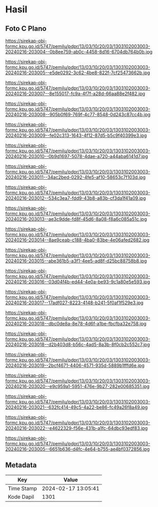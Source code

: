 # Hasil

## Foto C Plano

https://sirekap-obj-formc.kpu.go.id/5747/pemilu/pdpr/13/03/10/20/03/1303102003003-20240216-203004--0b8ee759-ab0c-4458-8d16-6704db764b0b.jpg

https://sirekap-obj-formc.kpu.go.id/5747/pemilu/pdpr/13/03/10/20/03/1303102003003-20240216-203005--e5de0292-3c62-4be8-822f-7cf25473662b.jpg

https://sirekap-obj-formc.kpu.go.id/5747/pemilu/pdpr/13/03/10/20/03/1303102003003-20240216-203007--8e155017-fc9a-4f7f-a28d-66aa88e2f482.jpg

https://sirekap-obj-formc.kpu.go.id/5747/pemilu/pdpr/13/03/10/20/03/1303102003003-20240216-203008--905b0f69-769f-4c77-8548-0d243c87cc4b.jpg

https://sirekap-obj-formc.kpu.go.id/5747/pemilu/pdpr/13/03/10/20/03/1303102003003-20240216-203009--fe02c313-1643-4f12-87d5-b5c9f40399e3.jpg

https://sirekap-obj-formc.kpu.go.id/5747/pemilu/pdpr/13/03/10/20/03/1303102003003-20240216-203010--0b9d1697-5078-4dae-a720-a44aba6141d7.jpg

https://sirekap-obj-formc.kpu.go.id/5747/pemilu/pdpr/13/03/10/20/03/1303102003003-20240216-203011--34ac2bed-0292-4fe5-af10-58653c7f103d.jpg

https://sirekap-obj-formc.kpu.go.id/5747/pemilu/pdpr/13/03/10/20/03/1303102003003-20240216-203012--534c3ea7-fdd9-43b8-a83b-cf3da1f41a09.jpg

https://sirekap-obj-formc.kpu.go.id/5747/pemilu/pdpr/13/03/10/20/03/1303102003003-20240216-203013--ae3c9dde-fd8f-45d6-8a08-f8a6c085a51c.jpg

https://sirekap-obj-formc.kpu.go.id/5747/pemilu/pdpr/13/03/10/20/03/1303102003003-20240216-203014--8ae9ceab-c188-4ba0-83be-4e06afed2682.jpg

https://sirekap-obj-formc.kpu.go.id/5747/pemilu/pdpr/13/03/10/20/03/1303102003003-20240216-203015--abe361b5-a3f1-4ee5-ad8f-d25bc88758b8.jpg

https://sirekap-obj-formc.kpu.go.id/5747/pemilu/pdpr/13/03/10/20/03/1303102003003-20240216-203016--03d04f4b-ed44-4e0a-be93-9c1a80e5e593.jpg

https://sirekap-obj-formc.kpu.go.id/5747/pemilu/pdpr/13/03/10/20/03/1303102003003-20240216-203017--17adf027-8223-4148-b241-5f0af1f529e3.jpg

https://sirekap-obj-formc.kpu.go.id/5747/pemilu/pdpr/13/03/10/20/03/1303102003003-20240216-203018--dbc0de8a-8e78-4d6f-a1be-fbcfba32e758.jpg

https://sirekap-obj-formc.kpu.go.id/5747/pemilu/pdpr/13/03/10/20/03/1303102003003-20240216-203018--d2b403d8-b56c-4ad5-8a3b-8f0cb2c552c7.jpg

https://sirekap-obj-formc.kpu.go.id/5747/pemilu/pdpr/13/03/10/20/03/1303102003003-20240216-203019--2bcf4671-4406-4571-935d-5889b1fffd6e.jpg

https://sirekap-obj-formc.kpu.go.id/5747/pemilu/pdpr/13/03/10/20/03/1303102003003-20240216-203020--e9c959a1-5951-476e-9b27-282e00685351.jpg

https://sirekap-obj-formc.kpu.go.id/5747/pemilu/pdpr/13/03/10/20/03/1303102003003-20240216-203021--632fc414-49c5-4a22-be86-fc49a26f8a49.jpg

https://sirekap-obj-formc.kpu.go.id/5747/pemilu/pdpr/13/03/10/20/03/1303102003003-20240216-203022--e4622329-f56e-431b-a1fc-64dbc93edf83.jpg

https://sirekap-obj-formc.kpu.go.id/5747/pemilu/pdpr/13/03/10/20/03/1303102003003-20240216-203005--6651b636-d4fc-4e64-b755-ae4bf0372856.jpg


## Metadata

| Key        | Value               |
| ---------- | ------------------- |
| Time Stamp | 2024-02-17 13:05:41 |
| Kode Dapil | 1301                |



